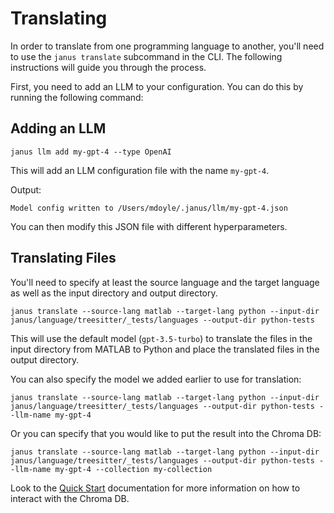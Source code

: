 # Translating

In order to translate from one programming language to another, you'll need to use the `janus translate` subcommand in the CLI. The following instructions will guide you through the process.

First, you need to add an LLM to your configuration. You can do this by running the following command:

## Adding an LLM

```shell
janus llm add my-gpt-4 --type OpenAI
```

This will add an LLM configuration file with the name `my-gpt-4`.

Output:

```shell
Model config written to /Users/mdoyle/.janus/llm/my-gpt-4.json
```

You can then modify this JSON file with different hyperparameters.

## Translating Files

You'll need to specify at least the source language and the target language as well as the input directory and output directory.

```shell
janus translate --source-lang matlab --target-lang python --input-dir janus/language/treesitter/_tests/languages --output-dir python-tests
```

This will use the default model (`gpt-3.5-turbo`) to translate the files in the input directory from MATLAB to Python and place the translated files in the output directory.

You can also specify the model we added earlier to use for translation:

```shell
janus translate --source-lang matlab --target-lang python --input-dir janus/language/treesitter/_tests/languages --output-dir python-tests --llm-name my-gpt-4
```

Or you can specify that you would like to put the result into the Chroma DB:

```shell
janus translate --source-lang matlab --target-lang python --input-dir janus/language/treesitter/_tests/languages --output-dir python-tests --llm-name my-gpt-4 --collection my-collection
```

Look to the [Quick Start](quickstart.md) documentation for more information on how to interact with the Chroma DB.

